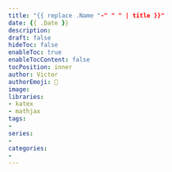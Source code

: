 ```yaml
---
title: "{{ replace .Name "-" " " | title }}"
date: {{ .Date }}
description:
draft: false
hideToc: false
enableToc: true
enableTocContent: false
tocPosition: inner
author: Victor
authorEmoji: 👻
image:
libraries:
- katex
- mathjax
tags:
-
series:
-
categories:
-
---
```

